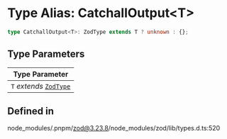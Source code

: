 # Type Alias: CatchallOutput\<T\>

```ts
type CatchallOutput<T>: ZodType extends T ? unknown : {};
```

## Type Parameters

| Type Parameter |
| ------ |
| `T` *extends* [`ZodType`](../classes/ZodType.md) |

## Defined in

node\_modules/.pnpm/zod@3.23.8/node\_modules/zod/lib/types.d.ts:520
